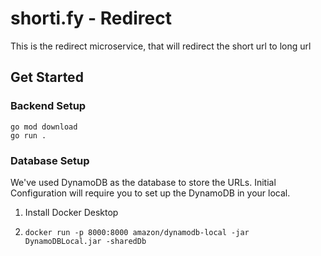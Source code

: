 # shorti.fy - Redirect

This is the redirect microservice, that will redirect the short url to long url

## Get Started
### Backend Setup
```shell
go mod download
go run .
```

### Database Setup
We've used DynamoDB as the database to store the URLs.
Initial Configuration will require you to set up the DynamoDB in your local.

1. Install Docker Desktop 
2. ```shell
   docker run -p 8000:8000 amazon/dynamodb-local -jar DynamoDBLocal.jar -sharedDb
   ```

